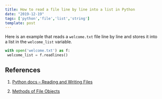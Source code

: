 ```yaml
---
title: How to read a file line by line into a list in Python
date: "2019-12-19"
tags: ['python','file','list','string']
template: post
---
```



Here is an example that reads a `welcome.txt` file line by line and stores it into a list in the `welcome_list` variable.

```python
with open('welcome.txt') as f:
 welcome_list = f.readlines()
```

## References

1. [Python docs – Reading and Writing Files](https://docs.python.org/3/tutorial/inputoutput.html#reading-and-writing-files)

2. [Methods of File Objects](https://docs.python.org/3/tutorial/inputoutput.html#methods-of-file-objects)
